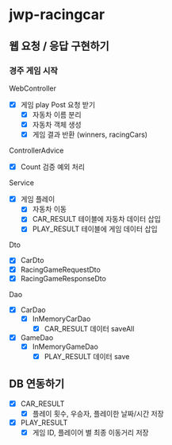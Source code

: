 # jwp-racingcar

## 웹 요청 / 응답 구현하기

### 경주 게임 시작
WebController
- [x] 게임 play Post 요청 받기
  - [x] 자동차 이름 분리
  - [x] 자동차 객체 생성
  - [x] 게임 결과 반환 (winners, racingCars)

ControllerAdvice
- [x] Count 검증 예외 처리

Service
- [x] 게임 플레이
  - [x] 자동차 이동
  - [x] CAR_RESULT 테이블에 자동차 데이터 삽입
  - [x] PLAY_RESULT 테이블에 게임 데이터 삽입

Dto
- [x] CarDto
- [x] RacingGameRequestDto
- [x] RacingGameResponseDto

Dao
- [x] CarDao
  - [x] InMemoryCarDao
    - [x] CAR_RESULT 데이터 saveAll
- [x] GameDao
  - [x] InMemoryGameDao
    - [x] PLAY_RESULT 데이터 save

## DB 연동하기
- [x] CAR_RESULT
  - [x] 플레이 횟수, 우승자, 플레이한 날짜/시간 저장
- [x] PLAY_RESULT
  - [x] 게임 ID, 플레이어 별 최종 이동거리 저장
